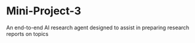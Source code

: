 # Mini-Project-3
An end-to-end AI research agent designed to assist in preparing research reports on topics
